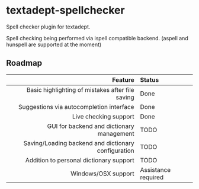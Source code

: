 # textadept-spellchecker
Spell checker plugin for textadept.

Spell checking being performed via ispell compatible backend. (aspell and hunspell are supported at the moment)

## Roadmap

| Feature                                             | Status              |
|----------------------------------------------------:|:--------------------|
| Basic highlighting of mistakes after file saving    | Done                |
| Suggestions via autocompletion interface            | Done                |
| Live checking support                               | Done                |
| GUI for backend and dictionary management           | TODO                |
| Saving/Loading backend and dictionary configuration | TODO                |
| Addition to personal dictionary support             | TODO                |
| Windows/OSX support                                 | Assistance required |
